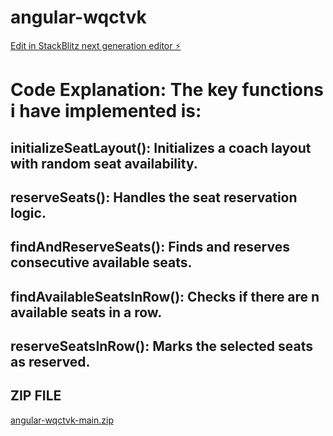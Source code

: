 # angular-wqctvk

[Edit in StackBlitz next generation editor ⚡️](https://stackblitz.com/~/github.com/Gaibusha/angular-wqctvk)
# Code Explanation:  The key functions i have implemented is:
## initializeSeatLayout(): Initializes a coach layout with random seat availability.
## reserveSeats(): Handles the seat reservation logic.
## findAndReserveSeats(): Finds and reserves consecutive available seats.
## findAvailableSeatsInRow(): Checks if there are n available seats in a row.
## reserveSeatsInRow(): Marks the selected seats as reserved.


## ZIP FILE
[angular-wqctvk-main.zip](https://github.com/user-attachments/files/17180870/angular-wqctvk-main.zip)
